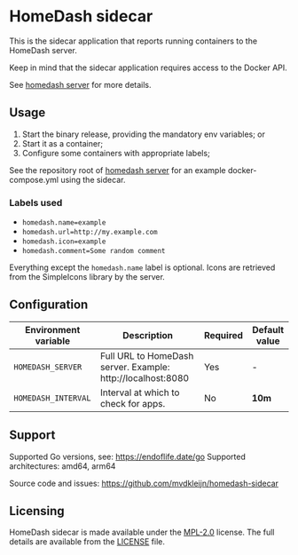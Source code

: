 # HomeDash sidecar

This is the sidecar application that reports running containers to the HomeDash server.

Keep in mind that the sidecar application requires access to the Docker API.

See [homedash server](https://github.com/mvdkleijn/homedash) for more details.

## Usage

1) Start the binary release, providing the mandatory env variables; or
2) Start it as a container;
3) Configure some containers with appropriate labels;

See the repository root of [homedash server](https://github.com/mvdkleijn/homedash) for an example docker-compose.yml using the sidecar.

### Labels used

- `homedash.name=example`
- `homedash.url=http://my.example.com`
- `homedash.icon=example`
- `homedash.comment=Some random comment`

Everything except the `homedash.name` label is optional. Icons are retrieved from the SimpleIcons library by the server.

## Configuration

| Environment variable | Description | Required | Default value |
| -------------------- | ----------- | -------- | ------------- |
| `HOMEDASH_SERVER`    | Full URL to HomeDash server. Example: http://localhost:8080 | Yes | - |
| `HOMEDASH_INTERVAL`  | Interval at which to check for apps. | No | **10m** |

## Support

Supported Go versions, see: https://endoflife.date/go
Supported architectures: amd64, arm64

Source code and issues: https://github.com/mvdkleijn/homedash-sidecar

## Licensing

HomeDash sidecar is made available under the [MPL-2.0](https://choosealicense.com/licenses/mpl-2.0/)
license. The full details are available from the [LICENSE](/LICENSE) file.